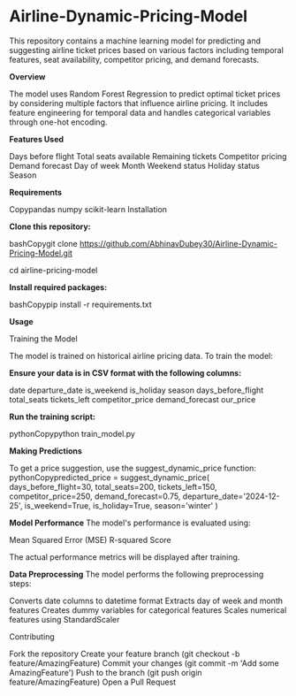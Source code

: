 # Airline-Dynamic-Pricing-Model


This repository contains a machine learning model for predicting and suggesting airline ticket prices based on various factors including temporal features, seat availability, competitor pricing, and demand forecasts.

**Overview**

The model uses Random Forest Regression to predict optimal ticket prices by considering multiple factors that influence airline pricing. It includes feature engineering for temporal data and handles categorical variables through one-hot encoding.

**Features Used**

Days before flight
Total seats available
Remaining tickets
Competitor pricing
Demand forecast
Day of week
Month
Weekend status
Holiday status
Season

**Requirements**

Copypandas
numpy
scikit-learn
Installation

**Clone this repository:**

bashCopygit clone https://github.com/AbhinavDubey30/Airline-Dynamic-Pricing-Model.git

cd airline-pricing-model

**Install required packages:**

bashCopypip install -r requirements.txt

**Usage**

Training the Model

The model is trained on historical airline pricing data. To train the model:

**Ensure your data is in CSV format with the following columns:**

date
departure_date
is_weekend
is_holiday
season
days_before_flight
total_seats
tickets_left
competitor_price
demand_forecast
our_price


**Run the training script:**

pythonCopypython train_model.py

**Making Predictions**

To get a price suggestion, use the suggest_dynamic_price function:
pythonCopypredicted_price = suggest_dynamic_price(
    days_before_flight=30,
    total_seats=200,
    tickets_left=150,
    competitor_price=250,
    demand_forecast=0.75,
    departure_date='2024-12-25',
    is_weekend=True,
    is_holiday=True,
    season='winter'
)

**Model Performance**
The model's performance is evaluated using:

Mean Squared Error (MSE)
R-squared Score

The actual performance metrics will be displayed after training.

**Data Preprocessing**
The model performs the following preprocessing steps:

Converts date columns to datetime format
Extracts day of week and month features
Creates dummy variables for categorical features
Scales numerical features using StandardScaler

Contributing

Fork the repository
Create your feature branch (git checkout -b feature/AmazingFeature)
Commit your changes (git commit -m 'Add some AmazingFeature')
Push to the branch (git push origin feature/AmazingFeature)
Open a Pull Request
